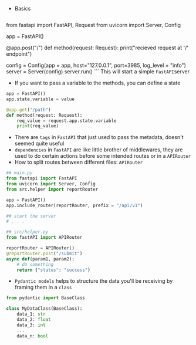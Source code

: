 - Basics
	```python
from fastapi import FastAPI, Request
from uvicorn import Server, Config

app = FastAPI()

@app.post("/")
def method(request: Request):
	print("recieved request at '/' endpoint")

config = Config(app = app, host="127.0.0.1", port=3985, log_level = "info")
server = Server(config)
server.run()
	```
	This will start a simple `FastAPI`server 

- If you want to pass a variable to the methods, you can define a state
```python
app = FastAPI()
app.state.variable = value

@app.get("/path")
def method(request: Request):
	req_value = request.app.state.variable
	print(req_value)
```

- There are `tags` in `FastAPI` that just used to pass the metadata, doesn't seemed quite useful
- `dependencies` in `FastAPI` are like little brother of middlewares, they are used to do certain actions before some intended routes or in a `APIRouter`
- How to split routes between different files: `APIRouter`
```python
## main.py
from fastapi import FastAPI
from uvicorn import Server, Config
from src.helper import reportRouter

app = FastAPI()
app.include_router(reportRouter, prefix = "/api/v1")

## start the server
# . . .

## src/helper.py
from fastAPI import APIRouter

reportRouter = APIRouter()
@reportRouter.post("/submit")
async def(param1, param2):
	# do something
	return {"status": "success"}

```

- `Pydantic models` helps to structure the data you'll be receiving by framing them in a `class`
```python
from pydantic import BaseClass

class MyDataClass(BaseClass):
	data_1: str
	data_2: float
	data_3: int
	...
	data_n: bool
```
